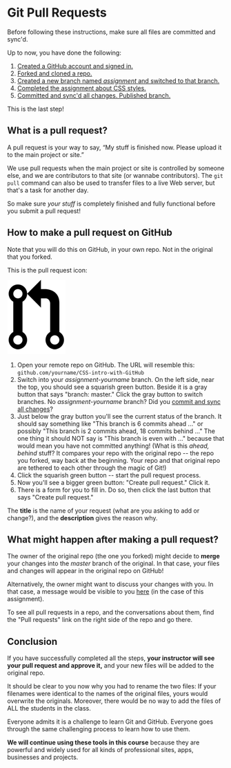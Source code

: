 # Git Pull Requests

Before following these instructions, make sure all files are committed and sync'd.

Up to now, you have done the following:

1. [Created a GitHub account and signed in.](../github_basics)
2. [Forked and cloned a repo.](../../../)
3. [Created a new branch named *assignment* and switched to that branch.](../git_branches)
4. [Completed the assignment about CSS styles.](../assignment)
5. [Committed and sync'd all changes. Published branch.](../git_commit_and_sync)

This is the last step!

## What is a pull request?

A pull request is your way to say, “My stuff is finished now. Please upload it to the main project or site.”

We use pull requests when the main project or site is controlled by someone else, and we are contributors to that site (or wannabe contributors). The `git pull` command can also be used to transfer files to a live Web server, but that's a task for another day.

So make sure *your stuff* is completely finished and fully functional before you submit a pull request!

## How to make a pull request on GitHub

Note that you will do this on GitHub, in your own repo. Not in the original that you forked.

This is the pull request icon:

![GitHub branch icon](../images/git-pull-request.png)

1. Open your remote repo on GitHub. The URL will resemble this: `github.com/yourname/CSS-intro-with-GitHub`
2. Switch into your *assignment-yourname* branch. On the left side, near the top, you should see a squarish green button. Beside it is a gray button that says "branch: master." Click the gray button to switch branches. No *assignment-yourname* branch? Did you [commit and sync all changes](../git_commit_and_sync)?
3. Just below the gray button you'll see the current status of the branch. It should say something like "This branch is 6 commits ahead ..." or possibly "This branch is 2 commits ahead, 18 commits behind ..." The one thing it should NOT say is "This branch is even with ..." because that would mean you have not committed anything! (What is this *ahead, behind* stuff? It compares your repo with the original repo -- the repo you forked, way back at the beginning. Your repo and that original repo are tethered to each other through the magic of Git!)
4. Click the squarish green button -- start the pull request process.
5. Now you'll see a bigger green button: "Create pull request." Click it.
6. There is a form for you to fill in. Do so, then click the last button that says "Create pull request."

The **title** is the name of your request (what are you asking to add or change?), and the **description** gives the reason why.

## What might happen after making a pull request?

The owner of the original repo (the one you forked) might decide to **merge** your changes into the *master* branch of the original. In that case, your files and changes will appear in the original repo on GitHub!

Alternatively, the owner might want to discuss your changes with you. In that case, a message would be visible to you [here](../../../pulls) (in the case of this assignment).

To see all pull requests in a repo, and the conversations about them, find the "Pull requests" link on the right side of the repo and go there.

## Conclusion

If you have successfully completed all the steps, **your instructor will see your pull request and approve it,** and your new files will be added to the original repo.

It should be clear to you now why you had to rename the two files: If your filenames were identical to the names of the original files, yours would overwrite the originals. Moreover, there would be no way to add the files of ALL the students in the class.

Everyone admits it is a challenge to learn Git and GitHub. Everyone goes through the same challenging process to learn how to use them.

**We will continue using these tools in this course** because they are powerful and widely used for all kinds of professional sites, apps, businesses and projects.
